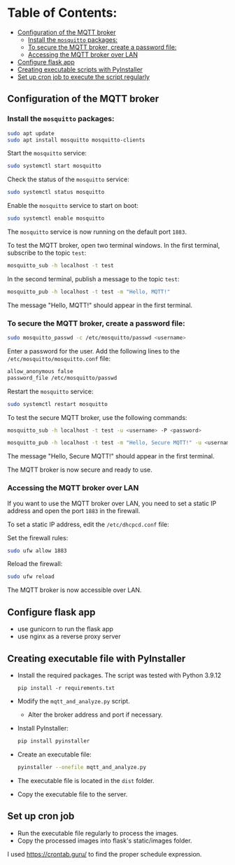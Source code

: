 # Table of Contents:
- [Configuration of the MQTT broker](#Configuration-of-the-MQTT-broker)
  - [Install the `mosquitto` packages:](#Install-the-mosquitto-packages)
  - [To secure the MQTT broker, create a password file:](#To-secure-the-MQTT-broker-create-a-password-file)
  - [Accessing the MQTT broker over LAN](#Accessing-the-MQTT-broker-over-LAN)
- [Configure flask app](#Configure-flask-app)
- [Creating executable scripts with PyInstaller](#Creating-executable-scripts-with-PyInstaller)
- [Set up cron job to execute the script regularly](#Set-up-cron-job-to-execute-the-script-regularly)



## Configuration of the MQTT broker

### Install the `mosquitto` packages:

```bash
sudo apt update
sudo apt install mosquitto mosquitto-clients
```

Start the `mosquitto` service:

```bash
sudo systemctl start mosquitto
```

Check the status of the `mosquitto` service:

```bash
sudo systemctl status mosquitto
```

Enable the `mosquitto` service to start on boot:

```bash
sudo systemctl enable mosquitto
```

The `mosquitto` service is now running on the default port `1883`.

To test the MQTT broker, open two terminal windows. In the first terminal, subscribe to the topic `test`:

```bash
mosquitto_sub -h localhost -t test
```

In the second terminal, publish a message to the topic `test`:

```bash
mosquitto_pub -h localhost -t test -m "Hello, MQTT!"
```

The message "Hello, MQTT!" should appear in the first terminal.

### To secure the MQTT broker, create a password file:

```bash
sudo mosquitto_passwd -c /etc/mosquitto/passwd <username>
```

Enter a password for the user. Add the following lines to the `/etc/mosquitto/mosquitto.conf` file:

```bash
allow_anonymous false
password_file /etc/mosquitto/passwd
```

Restart the `mosquitto` service:

```bash
sudo systemctl restart mosquitto
```

To test the secure MQTT broker, use the following commands:

```bash
mosquitto_sub -h localhost -t test -u <username> -P <password>
```

```bash
mosquitto_pub -h localhost -t test -m "Hello, Secure MQTT!" -u <username> -P <password>
```

The message "Hello, Secure MQTT!" should appear in the first terminal.

The MQTT broker is now secure and ready to use.


### Accessing the MQTT broker over LAN
If you want to use the MQTT broker over LAN, you need to set a static IP address and open the port `1883` in the firewall.

To set a static IP address, edit the `/etc/dhcpcd.conf` file:

Set the firewall rules:

```bash
sudo ufw allow 1883
```

Reload the firewall:

```bash
sudo ufw reload
```

The MQTT broker is now accessible over LAN.

## Configure flask app

- use gunicorn to run the flask app
- use nginx as a reverse proxy server

## Creating executable file with PyInstaller

- Install the required packages. The script was tested with
  Python 3.9.12
  
  ```commandline
  pip install -r requirements.txt
  ```

- Modify the `mqtt_and_analyze.py` script.
  - Alter the broker address and port if necessary.
- Install PyInstaller:

  ```bash
  pip install pyinstaller
  ```
- Create an executable file:

  ```bash
  pyinstaller --onefile mqtt_and_analyze.py

- The executable file is located in the `dist` folder.
- Copy the executable file to the server.

## Set up cron job

- Run the executable file regularly to process the images.
- Copy the processed images into flask's static/images folder.

I used https://crontab.guru/ to find the proper schedule expression.




